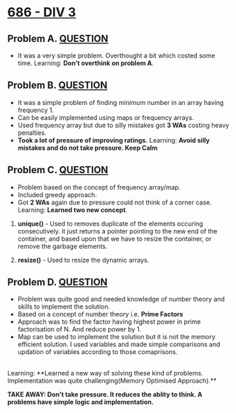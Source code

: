 # [686 - DIV 3](https://codeforces.com/contest/1454)

## Problem A. [QUESTION](https://codeforces.com/contest/1454/problem/A)

- It was a very simple problem. Overthought a bit which costed some time.
Learning: **Don't overthink on problem A**.

## Problem B. [QUESTION](https://codeforces.com/contest/1454/problem/B)

- It was a simple problem of finding minimum number in an array having frequency 1.
- Can be easily implemented using maps or frequency arrays.
- Used frequency array but due to silly mistakes got **3 WAs** costing heavy penalties.
- **Took a lot of pressure of improving ratings.**
Learning: **Avoid silly mistakes and do not take pressure. Keep Calm**

## Problem C. [QUESTION](https://codeforces.com/contest/1454/problem/C)

- Problem based on the concept of frequency array/map. 
- Included greedy approach.
- Got **2 WAs** again due to pressure could not think of a corner case.
Learning: **Learned two new concept**.
1. **unique()** - Used to removes duplicate of the elements occuring consecutively.
              it just returns a pointer pointing to the new end of the container, and 
              based upon that we have to resize the container, or remove the garbage elements.
                      
2. **resize()** - Used to resize the dynamic arrays.

## Problem D. [QUESTION](https://codeforces.com/contest/1454/problem/D)

- Problem was quite good and needed knowledge of number theory and skills to implement the solution.
- Based on a concept of number theory i.e. **Prime Factors**
- Approach was to find the factor having highest power in prime factorisation of N. And reduce power by 1.
- Map can be used to implement the solution but it is not the memory efficient solution. I used variables and made simple comparisons and 
  updation of variables according to those comaprisons.<br>
<br>
Learning: **Learned a new way of solving these kind of problems. Implementation was quite challenging(Memory Optimised Approach).**

**TAKE AWAY: Don't take pressure. It reduces the ablity to think. A problems have simple logic and implementation.**

